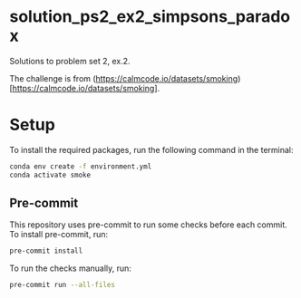 # solution_ps2_ex2_simpsons_paradox

Solutions to problem set 2, ex.2.

The challenge is from (https://calmcode.io/datasets/smoking)[https://calmcode.io/datasets/smoking].

# Setup

To install the required packages, run the following command in the terminal:

```bash
conda env create -f environment.yml
conda activate smoke
```

## Pre-commit

This repository uses pre-commit to run some checks before each commit. To install pre-commit, run:

```bash
pre-commit install
```

To run the checks manually, run:

```bash
pre-commit run --all-files
```
